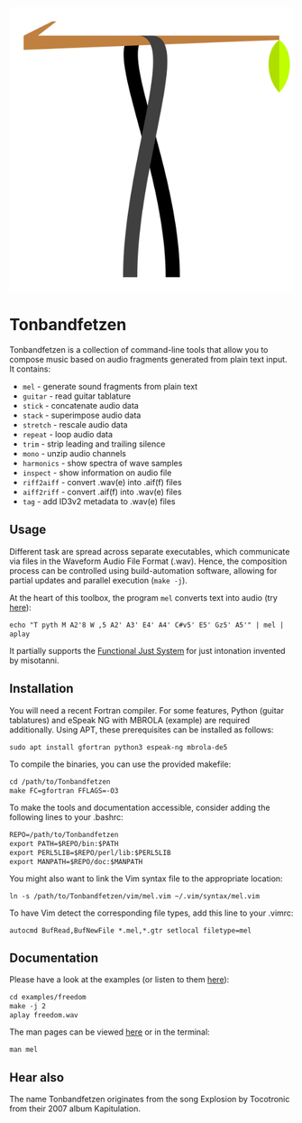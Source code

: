 ![Tonbandfetzen logo](logo/Tonbandfetzen.svg)

# Tonbandfetzen

Tonbandfetzen is a collection of command-line tools that allow you to compose
music based on audio fragments generated from plain text input. It contains:

* `mel` - generate sound fragments from plain text
* `guitar` - read guitar tablature
* `stick` - concatenate audio data
* `stack` - superimpose audio data
* `stretch` - rescale audio data
* `repeat` - loop audio data
* `trim` - strip leading and trailing silence
* `mono` - unzip audio channels
* `harmonics` - show spectra of wave samples
* `inspect` - show information on audio file
* `riff2aiff` - convert .wav(e) into .aif(f) files
* `aiff2riff` - convert .aif(f) into .wav(e) files
* `tag` - add ID3v2 metadata to .wav(e) files

## Usage

Different task are spread across separate executables, which communicate via
files in the Waveform Audio File Format (.wav). Hence, the composition process
can be controlled using build-automation software, allowing for partial updates
and parallel execution (`make -j`).

At the heart of this toolbox, the program `mel` converts text into audio (try
[here](https://janberges.de/mel.cgi)):

    echo "T pyth M A2'8 W ,5 A2' A3' E4' A4' C#v5' E5' Gz5' A5'" | mel | aplay

It partially supports the [Functional Just System](https://misotanni.github.io)
for just intonation invented by misotanni.

## Installation

You will need a recent Fortran compiler. For some features, Python (guitar
tablatures) and eSpeak NG with MBROLA (example) are required additionally.
Using APT, these prerequisites can be installed as follows:

    sudo apt install gfortran python3 espeak-ng mbrola-de5

To compile the binaries, you can use the provided makefile:

    cd /path/to/Tonbandfetzen
    make FC=gfortran FFLAGS=-O3

To make the tools and documentation accessible, consider adding the following
lines to your .bashrc:

    REPO=/path/to/Tonbandfetzen
    export PATH=$REPO/bin:$PATH
    export PERL5LIB=$REPO/perl/lib:$PERL5LIB
    export MANPATH=$REPO/doc:$MANPATH

You might also want to link the Vim syntax file to the appropriate location:

    ln -s /path/to/Tonbandfetzen/vim/mel.vim ~/.vim/syntax/mel.vim

To have Vim detect the corresponding file types, add this line to your .vimrc:

    autocmd BufRead,BufNewFile *.mel,*.gtr setlocal filetype=mel

## Documentation

Please have a look at the examples (or listen to them
[here](https://janberges.github.io/Tonbandfetzen)):

    cd examples/freedom
    make -j 2
    aplay freedom.wav

The man pages can be viewed [here](https://janberges.github.io/Tonbandfetzen)
or in the terminal:

    man mel

## Hear also

The name Tonbandfetzen originates from the song Explosion by Tocotronic from
their 2007 album Kapitulation.
